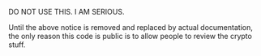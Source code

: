 DO NOT USE THIS. I AM SERIOUS.

Until the above notice is removed and replaced by actual
documentation, the only reason this code is public is to allow people
to review the crypto stuff.
